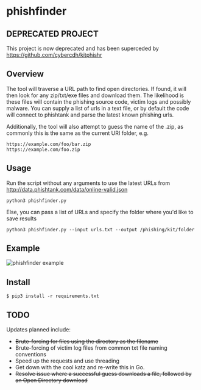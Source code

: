 # phishfinder

## DEPRECATED PROJECT
This project is now deprecated and has been superceded by https://github.com/cybercdh/kitphishr

## Overview
The tool will traverse a URL path to find open directories. If found, it will then look for any zip/txt/exe files and download them. The likelihood is these files will contain the phishing source code, victim logs and possibly malware. You can supply a list of urls in a text file, or by default the code will connect to phishtank and parse the latest known phishing urls. 

Additionally, the tool will also attempt to guess the name of the .zip, as commonly this is the same as the current URI folder, e.g.

    https://example.com/foo/bar.zip
    https://example.com/foo.zip
    
## Usage
Run the script without any arguments to use the latest URLs from http://data.phishtank.com/data/online-valid.json 
    
    python3 phishfinder.py

Else, you can pass a list of URLs and specify the folder where you'd like to save results

    python3 phishfinder.py --input urls.txt --output /phishing/kit/folder

## Example

![phishfinder example](/../screenshots/render1551268365598.gif?raw=true "Phishfinder Example")

## Install
    $ pip3 install -r requirements.txt

## TODO

Updates planned include:

* ~~Brute-forcing for files using the directory as the filename~~
* Brute-forcing of victim log files from common txt file naming conventions
* Speed up the requests and use threading
* Get down with the cool katz and re-write this in Go.
* ~~Resolve issue where a successful guess downloads a file, followed by an Open Directory download~~


